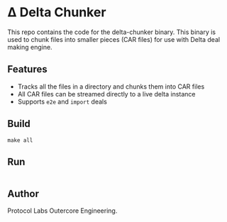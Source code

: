 # Δ Delta Chunker

This repo contains the code for the delta-chunker binary. This binary is used to chunk files into smaller pieces (CAR files) for use with Delta deal making engine.

## Features
- Tracks all the files in a directory and chunks them into CAR files
- All CAR files can be streamed directly to a live delta instance
- Supports `e2e` and `import` deals


## Build 
```
make all
```

## Run
```
```

## Author
Protocol Labs Outercore Engineering.